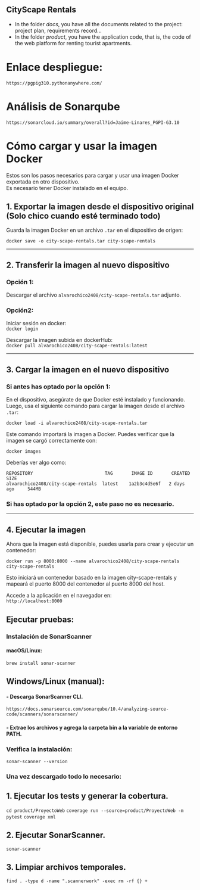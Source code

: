 ## CityScape Rentals

* In the folder *docs*, you have all the documents related to the project: project plan, requirements record...
* In the folder *product*, you have the application code, that is, the code of the web platform for renting tourist apartments.

# Enlace despliegue:
```https://pgpig310.pythonanywhere.com/```

# Análisis de Sonarqube
```https://sonarcloud.io/summary/overall?id=Jaime-Linares_PGPI-G3.10```


# Cómo cargar y usar la imagen Docker

Estos son los pasos necesarios para cargar y usar una imagen Docker exportada en otro dispositivo.  
Es necesario tener Docker instalado en el equipo.

## **1. Exportar la imagen desde el dispositivo original (Solo chico cuando esté terminado todo)**

Guarda la imagen Docker en un archivo `.tar` en el dispositivo de origen:

```docker save -o city-scape-rentals.tar city-scape-rentals ```  

  ---

## 2. Transferir la imagen al nuevo dispositivo

### Opción 1:   
Descargar el archivo `alvarochico2408/city-scape-rentals.tar` adjunto.  

### Opción2:  
Iniciar sesión en docker:  
```docker login```

Descargar la imagen subida en dockerHub:  
```docker pull alvarochico2408/city-scape-rentals:latest```

---

## 3. Cargar la imagen en el nuevo dispositivo

### Si antes has optado por la opción 1:
En el dispositivo, asegúrate de que Docker esté instalado y funcionando. Luego, usa el siguiente comando para cargar la imagen desde el archivo `.tar`:

```docker load -i alvarochico2408/city-scape-rentals.tar```  

Este comando importará la imagen a Docker. Puedes verificar que la imagen se cargó correctamente con:  

```docker images```

Deberías ver algo como:

```REPOSITORY                           TAG       IMAGE ID       CREATED        SIZE```  
```alvarochico2408/city-scape-rentals  latest    1a2b3c4d5e6f   2 days ago     544MB```  


### Si has optado por la opción 2, este paso no es necesario.
---

## **4. Ejecutar la imagen**
Ahora que la imagen está disponible, puedes usarla para crear y ejecutar un contenedor:  

```docker run -p 8000:8000 --name alvarochico2408/city-scape-rentals city-scape-rentals```

Esto iniciará un contenedor basado en la imagen city-scape-rentals y mapeará el puerto 8000 del contenedor al puerto 8000 del host.  

Accede a la aplicación en el navegador en:  
```http://localhost:8000```

## Ejecutar pruebas:

### Instalación de SonarScanner

#### macOS/Linux:
```brew install sonar-scanner```

## Windows/Linux (manual):
####    - Descarga SonarScanner CLI.
```https://docs.sonarsource.com/sonarqube/10.4/analyzing-source-code/scanners/sonarscanner/```
####    - Extrae los archivos y agrega la carpeta bin a la variable de entorno PATH.

### Verifica la instalación:
```sonar-scanner --version```
### Una vez descargado todo lo necesario:

## **1. Ejecutar los tests y generar la cobertura.**
```cd product/ProyectoWeb```
```coverage run --source=product/ProyectoWeb -m pytest```
```coverage xml```

## **2. Ejecutar SonarScanner.**
```sonar-scanner```

## **3. Limpiar archivos temporales.**
```find . -type d -name ".scannerwork" -exec rm -rf {} +```






